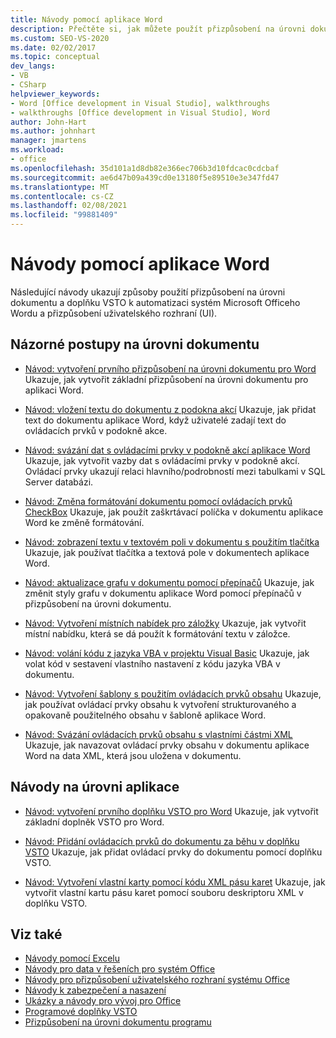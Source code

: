 ```yaml
---
title: Návody pomocí aplikace Word
description: Přečtěte si, jak můžete použít přizpůsobení na úrovni dokumentu a doplňky VSTO k automatizaci Microsoft Wordu a přizpůsobení uživatelského rozhraní (UI).
ms.custom: SEO-VS-2020
ms.date: 02/02/2017
ms.topic: conceptual
dev_langs:
- VB
- CSharp
helpviewer_keywords:
- Word [Office development in Visual Studio], walkthroughs
- walkthroughs [Office development in Visual Studio], Word
author: John-Hart
ms.author: johnhart
manager: jmartens
ms.workload:
- office
ms.openlocfilehash: 35d101a1d8db82e366ec706b3d10fdcac0cdcbaf
ms.sourcegitcommit: ae6d47b09a439cd0e13180f5e89510e3e347fd47
ms.translationtype: MT
ms.contentlocale: cs-CZ
ms.lasthandoff: 02/08/2021
ms.locfileid: "99881409"
---
```

# <a name="walkthroughs-using-word"></a>Návody pomocí aplikace Word
  Následující návody ukazují způsoby použití přizpůsobení na úrovni dokumentu a doplňku VSTO k automatizaci systém Microsoft Officeho Wordu a přizpůsobení uživatelského rozhraní (UI).

## <a name="document-level-walkthroughs"></a>Názorné postupy na úrovni dokumentu
- [Návod: vytvoření prvního přizpůsobení na úrovni dokumentu pro Word](../vsto/walkthrough-creating-your-first-document-level-customization-for-word.md) Ukazuje, jak vytvořit základní přizpůsobení na úrovni dokumentu pro aplikaci Word.

- [Návod: vložení textu do dokumentu z podokna akcí](../vsto/walkthrough-inserting-text-into-a-document-from-an-actions-pane.md) Ukazuje, jak přidat text do dokumentu aplikace Word, když uživatelé zadají text do ovládacích prvků v podokně akce.

- [Návod: svázání dat s ovládacími prvky v podokně akcí aplikace Word](../vsto/walkthrough-binding-data-to-controls-on-a-word-actions-pane.md) Ukazuje, jak vytvořit vazby dat s ovládacími prvky v podokně akcí. Ovládací prvky ukazují relaci hlavního/podrobností mezi tabulkami v SQL Server databázi.

- [Návod: Změna formátování dokumentu pomocí ovládacích prvků CheckBox](../vsto/walkthrough-changing-document-formatting-using-checkbox-controls.md) Ukazuje, jak použít zaškrtávací políčka v dokumentu aplikace Word ke změně formátování.

- [Návod: zobrazení textu v textovém poli v dokumentu s použitím tlačítka](../vsto/walkthrough-displaying-text-in-a-text-box-in-a-document-using-a-button.md) Ukazuje, jak používat tlačítka a textová pole v dokumentech aplikace Word.

- [Návod: aktualizace grafu v dokumentu pomocí přepínačů](../vsto/walkthrough-updating-a-chart-in-a-document-using-radio-buttons.md) Ukazuje, jak změnit styly grafu v dokumentu aplikace Word pomocí přepínačů v přizpůsobení na úrovni dokumentu.

- [Návod: Vytvoření místních nabídek pro záložky](../vsto/walkthrough-creating-shortcut-menus-for-bookmarks.md) Ukazuje, jak vytvořit místní nabídku, která se dá použít k formátování textu v záložce.

- [Návod: volání kódu z jazyka VBA v projektu Visual Basic](../vsto/walkthrough-calling-code-from-vba-in-a-visual-basic-project.md) Ukazuje, jak volat kód v sestavení vlastního nastavení z kódu jazyka VBA v dokumentu.

- [Návod: Vytvoření šablony s použitím ovládacích prvků obsahu](../vsto/walkthrough-creating-a-template-by-using-content-controls.md) Ukazuje, jak používat ovládací prvky obsahu k vytvoření strukturovaného a opakovaně použitelného obsahu v šabloně aplikace Word.

- [Návod: Svázání ovládacích prvků obsahu s vlastními částmi XML](../vsto/walkthrough-binding-content-controls-to-custom-xml-parts.md) Ukazuje, jak navazovat ovládací prvky obsahu v dokumentu aplikace Word na data XML, která jsou uložena v dokumentu.

## <a name="application-level-walkthroughs"></a>Návody na úrovni aplikace
- [Návod: vytvoření prvního doplňku VSTO pro Word](../vsto/walkthrough-creating-your-first-vsto-add-in-for-word.md) Ukazuje, jak vytvořit základní doplněk VSTO pro Word.

- [Návod: Přidání ovládacích prvků do dokumentu za běhu v doplňku VSTO](../vsto/walkthrough-adding-controls-to-a-document-at-run-time-in-a-vsto-add-in.md) Ukazuje, jak přidat ovládací prvky do dokumentu pomocí doplňku VSTO.

- [Návod: Vytvoření vlastní karty pomocí kódu XML pásu karet](../vsto/walkthrough-creating-a-custom-tab-by-using-ribbon-xml.md) Ukazuje, jak vytvořit vlastní kartu pásu karet pomocí souboru deskriptoru XML v doplňku VSTO.

## <a name="see-also"></a>Viz také
- [Návody pomocí Excelu](../vsto/walkthroughs-using-excel.md)
- [Návody pro data v řešeních pro systém Office](../vsto/data-in-office-solutions-walkthroughs.md)
- [Návody pro přizpůsobení uživatelského rozhraní systému Office](../vsto/office-ui-customization-walkthroughs.md)
- [Návody k zabezpečení a nasazení](../vsto/security-and-deployment-walkthroughs.md)
- [Ukázky a návody pro vývoj pro Office](../vsto/office-development-samples-and-walkthroughs.md)
- [Programové doplňky VSTO](../vsto/programming-vsto-add-ins.md)
- [Přizpůsobení na úrovni dokumentu programu](../vsto/programming-document-level-customizations.md)
